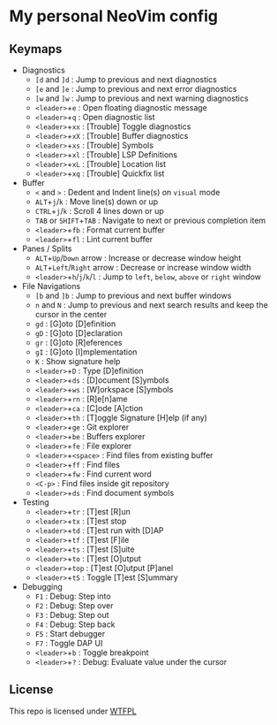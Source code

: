 # My personal NeoVim config

## Keymaps

- Diagnostics
  - `[d` and `]d` : Jump to previous and next diagnostics
  - `[e` and `]e` : Jump to previous and next error diagnostics
  - `[w` and `]w` : Jump to previous and next warning diagnostics
  - `<leader>`+`e` : Open floating diagnostic message
  - `<leader>`+`q` : Open diagnostic list
  - `<leader>`+`xx` : [Trouble] Toggle diagnostics
  - `<leader>`+`xX` : [Trouble] Buffer diagnostics
  - `<leader>`+`xs` : [Trouble] Symbols
  - `<leader>`+`xl` : [Trouble] LSP Definitions
  - `<leader>`+`xL` : [Trouble] Location list
  - `<leader>`+`xq` : [Trouble] Quickfix list
- Buffer
  - `<` and `>` : Dedent and Indent line(s) on `visual` mode
  - `ALT`+`j`/`k` : Move line(s) down or up
  - `CTRL`+`j`/`k` : Scroll 4 lines down or up
  - `TAB` or `SHIFT`+`TAB` : Navigate to next or previous completion item
  - `<leader>`+`fb` : Format current buffer
  - `<leader>`+`fl` : Lint current buffer
- Panes / Splits
  - `ALT`+`Up`/`Down` arrow : Increase or decrease window height
  - `ALT`+`Left`/`Right` arrow : Decrease or increase window width
  - `<leader>`+`h`/`j`/`k`/`l` : Jump to `left`, `below`, `above` or `right` window
- File Navigations
  - `[b` and `]b` : Jump to previous and next buffer windows
  - `n` and `N` : Jump to previous and next search results and keep the cursor in the center
  - `gd` : [G]oto [D]efinition
  - `gD` : [G]oto [D]eclaration
  - `gr` : [G]oto [R]eferences
  - `gI` : [G]oto [I]mplementation
  - `K` : Show signature help
  - `<leader>`+`D` : Type [D]efinition
  - `<leader>`+`ds` : [D]ocument [S]ymbols
  - `<leader>`+`ws` : [W]orkspace [S]ymbols
  - `<leader>`+`rn` : [R]e[n]ame
  - `<leader>`+`ca` : [C]ode [A]ction
  - `<leader>`+`th` : [T]oggle Signature [H]elp (if any)
  - `<leader>`+`ge` : Git explorer
  - `<leader>`+`be` : Buffers explorer
  - `<leader>`+`fe` : File explorer
  - `<leader>`+`<space>` : Find files from existing buffer
  - `<leader>`+`ff` : Find files
  - `<leader>`+`fw` : Find current word
  - `<C-p>` : Find files inside git repository
  - `<leader>`+`ds` : Find document symbols
- Testing
  - `<leader>`+`tr` : [T]est [R]un
  - `<leader>`+`tx` : [T]est stop
  - `<leader>`+`td` : [T]est run with [D]AP
  - `<leader>`+`tf` : [T]est [F]ile
  - `<leader>`+`ts` : [T]est [S]uite
  - `<leader>`+`to` : [T]est [O]utput
  - `<leader>`+`top` : [T]est [O]utput [P]anel
  - `<leader>`+`tS` : Toggle [T]est [S]ummary
- Debugging
  - `F1` : Debug: Step into
  - `F2` : Debug: Step over
  - `F3` : Debug: Step out
  - `F4` : Debug: Step back
  - `F5` : Start debugger
  - `F7` : Toggle DAP UI
  - `<leader>`+`b` : Toggle breakpoint
  - `<leader>`+`?` : Debug: Evaluate value under the cursor

## License

This repo is licensed under [WTFPL](LICENSE)
